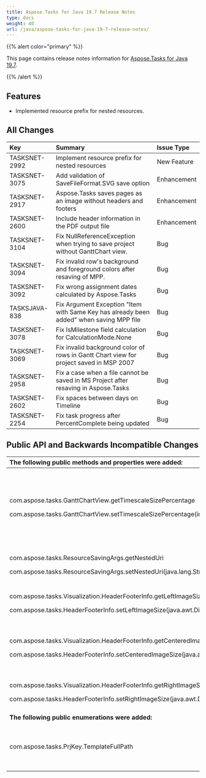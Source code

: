 ```yaml
---
title: Aspose.Tasks for Java 19.7 Release Notes
type: docs
weight: 40
url: /java/aspose-tasks-for-java-19-7-release-notes/
---
```


{{% alert color="primary" %}} 

This page contains release notes information for [Aspose.Tasks for Java 19.7](https://downloads.aspose.com/tasks/java/new-releases/aspose.tasks-for-java-19.7/).

{{% /alert %}} 


## **Features**
- Implemented resource prefix for nested resources.
## **All Changes**

|**Key**|**Summary**|**Issue Type**|
| :- | :- | :- |
|TASKSNET-2992|Implement resource prefix for nested resources|New Feature|
|TASKSNET-3075|Add validation of SaveFileFormat.SVG save option|Enhancement|
|TASKSNET-2917|Aspose.Tasks saves pages as an image without headers and footers|Enhancement|
|TASKSNET-2600|Include header information in the PDF output file|Enhancement|
|TASKSNET-3104|Fix NullReferenceException when trying to save project without GanttChart view.|Bug|
|TASKSNET-3094|Fix invalid row's background and foreground colors after resaving of MPP.|Bug|
|TASKSNET-3092|Fix wrong assignment dates calculated by Aspose.Tasks|Bug|
|TASKSJAVA-838|Fix Argument Exception "Item with Same Key has already been added" when saving MPP file|Bug|
|TASKSNET-3078|Fix IsMilestone field calculation for CalculationMode.None|Bug|
|TASKSNET-3069|Fix invalid background color of rows in Gantt Chart view for project saved in MSP 2007|Bug|
|TASKSNET-2958|Fix a case when a file cannot be saved in MS Project after resaving in Aspose.Tasks|Bug|
|TASKSNET-2602|Fix spaces between days on Timeline|Bug|
|TASKSNET-2254|Fix task progress after PercentComplete being updated|Bug|

## **Public API and Backwards Incompatible Changes**

|**The following public methods and properties were added:**|**Description**|
| :- | :- |
|<p>com.aspose.tasks.GanttChartView.getTimescaleSizePercentage</p><p>com.aspose.tasks.GanttChartView.setTimescaleSizePercentage(int)</p>|Gets or sets a percentage to reduce or enlarge the spacing between units on the timescale tier|
|<p>com.aspose.tasks.ResourceSavingArgs.getNestedUri</p><p>com.aspose.tasks.ResourceSavingArgs.setNestedUri(java.lang.String)</p>|Gets or sets the nested resource URI.|
|<p>com.aspose.tasks.Visualization.HeaderFooterInfo.getLeftImageSize</p><p>com.aspose.tasks.HeaderFooterInfo.setLeftImageSize(java.awt.Dimension)</p>|Gets or sets the displayed size of the left image.|
|<p>com.aspose.tasks.Visualization.HeaderFooterInfo.getCenteredImageSize</p><p>com.aspose.tasks.HeaderFooterInfo.setCenteredImageSize(java.awt.Dimension)</p>|Gets or sets the displayed size of the center image.|
|<p>com.aspose.tasks.Visualization.HeaderFooterInfo.getRightImageSize</p><p>com.aspose.tasks.HeaderFooterInfo.setRightImageSize(java.awt.Dimension)</p>|Gets or sets the displayed size of the right image.|
|**The following public enumerations were added:**|**Description**|
|com.aspose.tasks.PrjKey.TemplateFullPath|Represents the Template (Project) full file name.|

